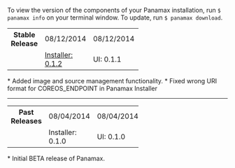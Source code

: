 To view the version of the components of your Panamax installation, run `$ panamax info` on your terminal window. To update, run `$ panamax download`.

<table border=0 style="width:300px">
<tr>
  <th>Stable Release</th>
  <td>08/12/2014</td> 
  <td>08/12/2014</td>
  <td>08/12/2014</td>
  <td></td>
  <td></td>
</tr>
<tr>
  <td></td>
  <td><A HREF="https://github.com/CenturyLinkLabs/panamax-coreos/blob/master/CHANGELOG.md#012---2014-08-21">Installer:  0.1.2</A></td> 
  <td>UI:    0.1.1</td>
  <td>API:    0.1.1</td>
  <td>CoreOS:  367.1.0</td>
  <td>Docker:  1.0.1</td>
</tr>
</table>
* Added image and source management functionality.
* Fixed wrong URI format for COREOS_ENDPOINT in Panamax Installer


***

<table border=0 style="width:300px">
<tr>
  <th>Past Releases</th>
  <td>08/04/2014</td> 
  <td>08/04/2014</td>
  <td></td>
  <td></td>
  <td></td>
</tr>
<tr>
  <td></td>  
  <td>Installer:  0.1.0</td> 
  <td>UI:  0.1.0</td>
  <td>API:  0.1.0</td>
  <td>CoreOS:  367.1.0</td>
  <td>Docker:  1.0.1</td>
</tr>
</table>
* Initial BETA release of Panamax.
